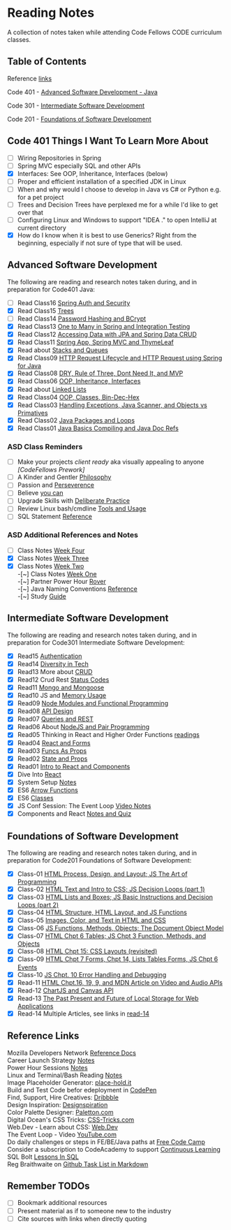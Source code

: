 # Reading Notes

A collection of notes taken while attending Code Fellows CODE curriculum classes.

## Table of Contents

Reference [links](#reference-links)  

Code 401 - [Advanced Software Development - Java](#advanced-software-development)  

Code 301 - [Intermediate Software Development](#intermediate-software-development)  

Code 201 - [Foundations of Software Development](#foundations-of-software-development)  

## Code 401 Things I Want To Learn More About

-[ ] Wiring Repositories in Spring
-[ ] Spring MVC especially SQL and other APIs  
-[X] Interfaces: See OOP, Inheritance, Interfaces (below)  
-[ ] Proper and efficient installation of a specified JDK in Linux  
-[ ] When and why would I choose to develop in Java vs C# or Python e.g. for a pet project  
-[ ] Trees and Decision Trees have perplexed me for a while I'd like to get over that  
-[ ] Configuring Linux and Windows to support "IDEA ." to open IntelliJ at current directory  
-[X] How do I know when it is best to use Generics? Right from the beginning, especially if not sure of type that will be used.  

## Advanced Software Development

The following are reading and research notes taken during, and in preparation for Code401 Java:

-[ ] Read Class16 [Spring Auth and Security](./code401-files/spring-auth-n-z.html)  
-[X] Read Class15 [Trees](./code401-files/treeeeeees.html)  
-[ ] Read Class14 [Password Hashing and BCrypt](./code401-files/passwd-hashing-bcrypt.html)  
-[X] Read Class13 [One to Many in Spring and Integration Testing](./code401-files/one-to-many-and-integration-testing.html)  
-[X] Read Class12 [Accessing Data with JPA and Spring Data CRUD](./code401-files/jpa-data-access-and-crud.html)  
-[X] Read Class11 [Spring App, Spring MVC and ThymeLeaf](./code401-files/spring-app-mvc-thymeleaf.html)  
-[X] Read about [Stacks and Queues](./code401-files/stacks-and-queues.html)  
-[X] Read Class09 [HTTP Request Lifecycle and HTTP Request using Spring for Java](./code401-files/java-and-http.html)  
-[X] Read Class08 [DRY, Rule of Three, Dont Need It, and MVP](./code401-files/dry-three-mvp.html)  
-[X] Read Class06 [OOP, Inheritance, Interfaces](./code401-files/oop-inhrtnce-intfaces.html)  
-[X] Read about [Linked Lists](./code401-files/bigo-linkedlists.html)  
-[X] Read Class04 [OOP, Classes, Bin-Dec-Hex](./code401-files/oop-classes-bindechex.html)  
-[X] Read Class03 [Handling Exceptions, Java Scanner, and Objects vs Primatives](./code401-files/java-exceptions-scanner.html)  
-[X] Read Class02 [Java Packages and Loops](./code401-files/read401-02-java.html)  
-[X] Read Class01 [Java Basics Compiling and Java Doc Refs](./code401-files/read401-01-java.html)  

### ASD Class Reminders

-[ ] Make your projects *client ready* aka visually appealing to anyone *[CodeFellows Prework]*  
-[ ] A Kinder and Gentler [Philosophy](./code401-files/kinder-gentler-philo.html)  
-[ ] Passion and [Perseverence](./code401-files/passion-perseverence.html)  
-[ ] Believe [you can](./code401-files/tedx-believe-u-can-improve.html)  
-[ ] Upgrade Skills with [Deliberate Practice](./code401-files/upg-skills-with-practice.html)  
-[ ] Review Linux bash/cmdline [Tools and Usage](./linux-terminal-files/bash-stuff.html)  
-[ ] SQL Statement [Reference](./code401-files/sql-statements-ref.html)  

### ASD Additional References and Notes

-[ ] Class Notes [Week Four](./code401-files/class-notes-week4.html)  
-[X] Class Notes [Week Three](./code401-files/class-notes-week3.html)  
-[X] Class Notes [Week Two](./code401-files/class-notes-week2.html)  
-[~] Class Notes [Week One](./code401-files/class-notes-week1.html)  
-[~] Partner Power Hour [Rover](./power-hour-notes/pph-rover.html)  
-[~] Java Naming Conventions [Reference](./code401-files/java-naming-conv-ref.html)  
-[~] Study [Guide](./code401-files/java-reference.html)  

## Intermediate Software Development

The following are reading and research notes taken during, and in preparation for Code301 Intermediate Software Development:

-[X] Read15 [Authentication](./code301-files/authentication.html)  
-[X] Read14 [Diversity in Tech](./code301-files/diversity-in-tech.html)  
-[X] Read13 More about [CRUD](./code301-files/crud-crud-notes.html)  
-[X] Read12 Crud Rest [Status Codes](./code301-files/crud-rest-statuscodes.html)  
-[X] Read11 [Mongo and Mongoose](./code301-files/mongo-and-mongoose.html)  
-[X] Read10 JS and [Memory Usage](./code301-files/js-mem-usage.html)  
-[X] Read09 [Node Modules and Functional Programming](./code301-files/nodemodules-funcproging.html)  
-[X] Read08 [API Design](./code301-files/api-design.html)  
-[X] Read07 [Queries and REST](./code301-files/queries-rest-api.html)  
-[X] Read06 About [NodeJS and Pair Programming](./code301-files/node-and-pairprog.html)  
-[X] Read05 Thinking in React and Higher Order Functions [readings](./code301-files/reactthink-higherorderfuncs.html)  
-[X] Read04 [React and Forms](./code301-files/react-and-forms.html)  
-[X] Read03 [Funcs As Props](./code301-files/funcs-as-props.html)  
-[X] Read02 [State and Props](./code301-files/read02.html)  
-[X] Read01 [Intro to React and Components](./code301-files/read01.html)  
-[X] Dive Into [React](./code301-files/dive-into-react.html)  
-[X] System Setup [Notes](./code301-files/setup-notes.html)  
-[X] ES6 [Arrow Functions](./code301-files/arrow-functions.html)  
-[X] ES6 [Classes](./code301-files/es6-classes.html)  
-[X] JS Conf Session: The Event Loop [Video Notes](./code301-files/event-loop-video.html)  
-[X] Components and React [Notes and Quiz](./code301-files/components-react.html)  

## Foundations of Software Development

The following are reading and research notes taken during, and in preparation for Code201 Foundations of Software Development:

-[x] Class-01 [HTML Process, Design, and Layout; JS The Art of Programming](./code201-files/class-01.html)  
-[x] Class-02 [HTML Text and Intro to CSS; JS Decision Loops (part 1)](./code201-files/class-02.html)  
-[x] Class-03 [HTML Lists and Boxes; JS Basic Instructions and Decision Loops (part 2)](./code201-files/class-03.html)  
-[x] Class-04 [HTML Structure, HTML Layout, and JS Functions](./code201-files/class-04.html)  
-[x] Class-05 [Images, Color, and Text in HTML and CSS](./code201-files/class-05.html)  
-[x] Class-06 [JS Functions, Methods, Objects; The Document Object Model](./code201-files/class-06.html)  
-[x] Class-07 [HTML Chpt 6 Tables; JS Chpt 3 Function, Methods, and Objects](./code201-files/class-07.html)  
-[x] Class-08 [HTML Chpt 15: CSS Layouts (revisited)](./code201-files/class-08.html)  
-[x] Class-09 [HTML Chpt 7 Forms, Chpt 14, Lists Tables Forms, JS Chpt 6 Events](./code201-files/class-09.html)  
-[x] Class-10 [JS Chpt. 10 Error Handling and Debugging](./code201-files/class-10.html)  
-[x] Read-11 [HTML Chpt.16, 19, 9, and MDN Article on Video and Audio APIs](./code201-files/read-11.html)  
-[x] Read-12 [ChartJS and Canvas API](./code201-files/read-12.html)  
-[x] Read-13 [The Past Present and Future of Local Storage for Web Applications](./code201-files/read-13.html)  
-[x] Read-14 Multiple Articles, see links in [read-14](./code201-files/read-14.html)  

## Reference Links

Mozilla Developers Network [Reference Docs](https://developer.mozilla.org/en-US/docs/Web)  
Career Launch Strategy [Notes](./code201-files/CareerLaunchStrategy.html)  
Power Hour Sessions [Notes](./power-hour-notes/readme.html)  
Linux and Terminal/Bash Reading [Notes](./linux-terminal/readme.html)  
Image Placeholder Generator: [place-hold.it](https://place-hold.it)  
Build and Test Code befor edeployment in [CodePen](https://codepen.io/)  
Find, Support, Hire Creatives: [Dribbble](https://dribbble.com/)  
Design Inspiration: [Designspiration](https://www.designspiration.com/)  
Color Palette Designer: [Paletton.com](https://paletton.com/)  
Digital Ocean's CSS Tricks: [CSS-Tricks.com](https://css-tricks.com/)  
Web.Dev - Learn about CSS: [Web.Dev](https://web.dev/learn/css/layout/)  
The Event Loop - Video [YouTube.com](https://www.youtube.com/watch?v=8aGhZQkoFbQ&ab_channel=JSConf)  
Do daily challenges or steps in FE/BE/Java paths at [Free Code Camp](https://www.freecodecamp.org/)  
Consider a subscription to CodeAcademy to support [Continuous Learning](https://www.codecademy.com/)  
SQL Bolt [Lessons In SQL](https://www.sqlbolt.com/)  
Reg Braithwaite on [Github Task List in Markdown](https://github.blog/2014-04-28-task-lists-in-all-markdown-documents/)  

## Remember TODOs  

-[ ] Bookmark additional resources  
-[ ] Present material as if to someone new to the industry  
-[ ] Cite sources with links when directly quoting  

